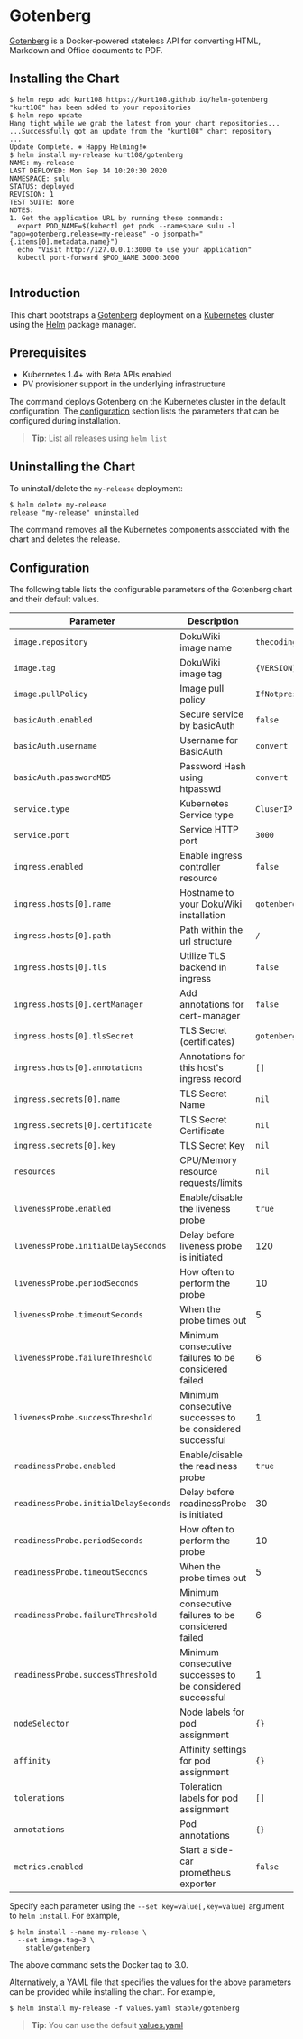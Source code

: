 # Gotenberg

[Gotenberg](https://thecodingmachine.github.io/gotenberg) is a Docker-powered stateless API for converting HTML, Markdown and Office documents to PDF.

## Installing the Chart

```console
$ helm repo add kurt108 https://kurt108.github.io/helm-gotenberg
"kurt108" has been added to your repositories
$ helm repo update
Hang tight while we grab the latest from your chart repositories...
...Successfully got an update from the "kurt108" chart repository
...
Update Complete. ⎈ Happy Helming!⎈
$ helm install my-release kurt108/gotenberg
NAME: my-release
LAST DEPLOYED: Mon Sep 14 10:20:30 2020
NAMESPACE: sulu
STATUS: deployed
REVISION: 1
TEST SUITE: None
NOTES:
1. Get the application URL by running these commands:
  export POD_NAME=$(kubectl get pods --namespace sulu -l "app=gotenberg,release=my-release" -o jsonpath="{.items[0].metadata.name}")
  echo "Visit http://127.0.0.1:3000 to use your application"
  kubectl port-forward $POD_NAME 3000:3000


```

## Introduction

This chart bootstraps a [Gotenberg](https://thecodingmachine.github.io/gotenberg) deployment on a [Kubernetes](http://kubernetes.io) cluster using the [Helm](https://helm.sh) package manager.

## Prerequisites

- Kubernetes 1.4+ with Beta APIs enabled
- PV provisioner support in the underlying infrastructure

The command deploys Gotenberg on the Kubernetes cluster in the default configuration. The [configuration](#configuration) section lists the parameters that can be configured during installation.

> **Tip**: List all releases using `helm list`

## Uninstalling the Chart

To uninstall/delete the `my-release` deployment:

```console
$ helm delete my-release
release "my-release" uninstalled
```

The command removes all the Kubernetes components associated with the chart and deletes the release.

## Configuration

The following table lists the configurable parameters of the Gotenberg chart and their default values.

|              Parameter               |               Description                                  |                   Default                     |
|--------------------------------------|------------------------------------------------------------|-----------------------------------------------|
| `image.repository`                   | DokuWiki image name                                        | `thecodingmachine/gotenberg`                   |
| `image.tag`                          | DokuWiki image tag                                         | `{VERSION}`                                   |
| `image.pullPolicy`                   | Image pull policy                                          | `IfNotpresent`                                |
| `basicAuth.enabled`                  | Secure service by basicAuth                                | `false`                                       |
| `basicAuth.username`                 | Username for BasicAuth                                     | `convert`                                       |
| `basicAuth.passwordMD5`              | Password Hash using htpasswd                               | `convert`                                       |
| `service.type`                       | Kubernetes Service type                                    | `CluserIP`                                    |
| `service.port`                       | Service HTTP port                                          | `3000`                                        |
| `ingress.enabled`                    | Enable ingress controller resource                         | `false`                                       |
| `ingress.hosts[0].name`              | Hostname to your DokuWiki installation                     | `gotenberg.local`                             |
| `ingress.hosts[0].path`              | Path within the url structure                              | `/`                                           |
| `ingress.hosts[0].tls`               | Utilize TLS backend in ingress                             | `false`                                       |
| `ingress.hosts[0].certManager`       | Add annotations for cert-manager                           | `false`                                       |
| `ingress.hosts[0].tlsSecret`         | TLS Secret (certificates)                                  | `gotenberg.local-tls`                         |
| `ingress.hosts[0].annotations`       | Annotations for this host's ingress record                 | `[]`                                          |
| `ingress.secrets[0].name`            | TLS Secret Name                                            | `nil`                                         |
| `ingress.secrets[0].certificate`     | TLS Secret Certificate                                     | `nil`                                         |
| `ingress.secrets[0].key`             | TLS Secret Key                                             | `nil`                                         |
| `resources`                          | CPU/Memory resource requests/limits                        | `nil`                                         |
| `livenessProbe.enabled`              | Enable/disable the liveness probe                          | `true`                                        |
| `livenessProbe.initialDelaySeconds`  | Delay before liveness probe is initiated                   | 120                                           |
| `livenessProbe.periodSeconds`        | How often to perform the probe                             | 10                                            |
| `livenessProbe.timeoutSeconds`       | When the probe times out                                   | 5                                             |
| `livenessProbe.failureThreshold`     | Minimum consecutive failures to be considered failed       | 6                                             |
| `livenessProbe.successThreshold`     | Minimum consecutive successes to be considered successful  | 1                                             |
| `readinessProbe.enabled`             | Enable/disable the readiness probe                         | `true`                                        |
| `readinessProbe.initialDelaySeconds` | Delay before readinessProbe is initiated                   | 30                                            |
| `readinessProbe.periodSeconds`    | How often to perform the probe                             | 10                                            |
| `readinessProbe.timeoutSeconds`      | When the probe times out                                   | 5                                             |
| `readinessProbe.failureThreshold`    | Minimum consecutive failures to be considered failed       | 6                                             |
| `readinessProbe.successThreshold`    | Minimum consecutive successes to be considered successful  | 1                                             |
| `nodeSelector`                       | Node labels for pod assignment                             | `{}`                                          |
| `affinity`                           | Affinity settings for pod assignment                       | `{}`                                          |
| `tolerations`                        | Toleration labels for pod assignment                       | `[]`                                          |
| `annotations`                     | Pod annotations                                            | `{}`                                          |
| `metrics.enabled`                    | Start a side-car prometheus exporter                       | `false`                                       |

Specify each parameter using the `--set key=value[,key=value]` argument to `helm install`. For example,

```console
$ helm install --name my-release \
  --set image.tag=3 \
    stable/gotenberg
```

The above command sets the Docker tag to 3.0.

Alternatively, a YAML file that specifies the values for the above parameters can be provided while installing the chart. For example,

```console
$ helm install my-release -f values.yaml stable/gotenberg
```

> **Tip**: You can use the default [values.yaml](values.yaml)
